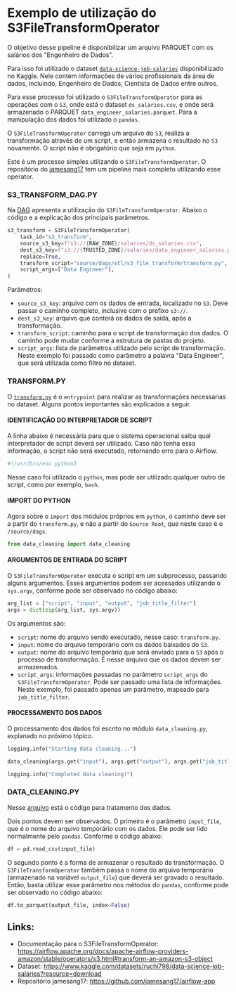 # Exemplo de utilização do S3FileTransformOperator 

O objetivo desse pipeline é disponibilizar um arquivo PARQUET com os salários dos "Engenheiro de Dados".

Para isso foi utilizado o dataset [`data-science-job-salaries`](https://www.kaggle.com/datasets/ruchi798/data-science-job-salaries?resource=download) 
disponibilizado no Kaggle. Nele contem informações de vários profissionais da área de dados, incluindo, 
Engenheiro de Dados, Cientista de Dados entre outros.

Para esse processo foi utilizado o `S3FileTransformOperator` para as operações com o `S3`, 
onde está o dataset `ds_salaries.csv`, e onde será armazenado o PARQUET `data_engineer_salaries.parquet`. 
Para a manipulação dos dados foi utilizado o `pandas`.

O `S3FileTransformOperator` carrega um arquivo do `S3`, realiza a transformação através de um script, 
e então armazena o resultado no `S3` novamente. O script não é obrigatório que seja em `python`.

Este é um processo simples utilizando o `S3FileTransformOperator`. 
O repositório do [jamesang17](https://github.com/jamesang17/airflow-app) tem um pipeline mais completo utilizando esse operator.


### S3_TRANSFORM_DAG.PY

Na [DAG](../source/dags/dags/s3_transform_dag.py) apresenta a utilização do `S3FileTransformOperator`. 
Abaixo o código e a explicação dos principais parâmetros.


```python
s3_transform = S3FileTransformOperator(
    task_id="s3_transform",
    source_s3_key=f"s3://{RAW_ZONE}/salaries/ds_salaries.csv",
    dest_s3_key=f"s3://{TRUSTED_ZONE}/salaries/data_engineer_salaries.parquet",
    replace=True,
    transform_script="source/dags/etl/s3_file_transform/transform.py",
    script_args=["Data Engineer"],
)
```

Parâmetros:

- `source_s3_key`: arquivo com os dados de entrada, localizado no `S3`. Deve passar o caminho completo, 
inclusive com o prefixo `s3://`.
- `dest_s3_key`: arquivo que conterá os dados de saída, após a transformação.
- `transform_script`: caminho para o script de transformação dos dados. O caminho pode mudar conforme a estrutura 
de pastas do projeto. 
- `script_args`: lista de parâmetros utilizado pelo script de transformação. Neste exemplo foi passado como parâmetro 
a palavra "Data Engineer", que será utilizada como filtro no dataset. 


### TRANSFORM.PY

O [`transform.py`](../source/dags/etl/s3_file_transform/transform.py) é o `entrypoint` para realizar as transformações necessárias no dataset. 
Alguns pontos importantes são explicados a seguir.

#### IDENTIFICAÇÃO DO INTERPRETADOR DE SCRIPT

A linha abaixo é necessária para que o sistema operacional saiba qual interpretador de script deverá ser utilizado.
Caso não tenha essa informação, o script não será executado, retornando erro para o Airflow.

```python
#!/usr/bin/env python3
```

Nesse caso foi utilizado o `python`, mas pode ser utilizado qualquer outro de script, como por exemplo, `bash`.


#### IMPORT DO PYTHON

Agora sobre o `import` dos módulos próprios em `python`, o caminho deve ser a partir do `transform.py`, 
e não a partir do `Source Root`, que neste caso é o `/source/dags`.


```python
from data_cleaning import data_cleaning
```

#### ARGUMENTOS DE ENTRADA DO SCRIPT

O `S3FileTransformOperator` executa o script em um subprocesso, passando alguns argumentos. 
Esses argumentos podem ser acessados utilizando o `sys.argv`, conforme pode ser observado no código abaixo:

```python
arg_list = ["script", "input", "output", "job_title_filter"]
args = dict(zip(arg_list, sys.argv))
```

Os argumentos são:

- `script`: nome do arquivo sendo executado, nesse caso: `transform.py`.
- `input`: nome do arquivo temporário com os dados baixados do `S3`.
- `output`: nome do arquivo temporário que será enviado para o `S3` após o processo de transformação. 
É nesse arquivo que os dados devem ser armazenados. 
- `script_args`: informações passadas no parâmetro `script_args` do `S3FileTransformOperator`. 
Pode ser passado uma lista de informações. Neste exemplo, foi passado apenas um parâmetro, mapeado para `job_title_filter`.

#### PROCESSAMENTO DOS DADOS

O processamento dos dados foi escrito no módulo `data_cleaning.py`, explanado no próximo tópico.

```python
logging.info("Starting data cleaning...")

data_cleaning(args.get("input"), args.get("output"), args.get("job_title_filter"))

logging.info("Completed data cleaning!")
```


### DATA_CLEANING.PY

Nesse [arquivo](../source/dags/etl/s3_file_transform/data_cleaning.py) está o código para tratamento dos dados.

Dois pontos devem ser observados. O primeiro é o parâmetro `input_file`, que é o nome do arquivo temporário com os dados.
Ele pode ser lido normalmente pelo `pandas`. Conforme o código abaixo:

```python
df = pd.read_csv(input_file)
```

O segundo ponto é a forma de armazenar o resultado da transformação. O `S3FileTransformOperator` também passa o nome do
arquivo temporário (armazenado na variável `output_file`) que deverá ser gravado o resultado. Então, basta utilizar esse parâmetro nos métodos do `pandas`, 
conforme pode ser observado no código abaixo:


```python
df.to_parquet(output_file, index=False)
```


## Links:

- Documentação para o S3FileTransformOperator: https://airflow.apache.org/docs/apache-airflow-providers-amazon/stable/operators/s3.html#transform-an-amazon-s3-object
- Dataset: https://www.kaggle.com/datasets/ruchi798/data-science-job-salaries?resource=download
- Repositório jamesang17: https://github.com/jamesang17/airflow-app